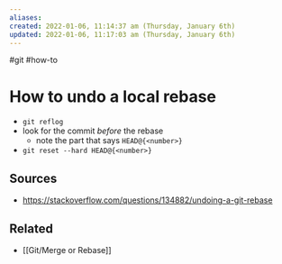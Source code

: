 ```yaml
---
aliases: 
created: 2022-01-06, 11:14:37 am (Thursday, January 6th)
updated: 2022-01-06, 11:17:03 am (Thursday, January 6th)
---
```

#git #how-to

# How to undo a local rebase
- `git reflog`
- look for the commit *before* the rebase
    - note the part that says `HEAD@{<number>}`
- `git reset --hard HEAD@{<number>}`

## Sources
- https://stackoverflow.com/questions/134882/undoing-a-git-rebase

## Related
- [[Git/Merge or Rebase]]